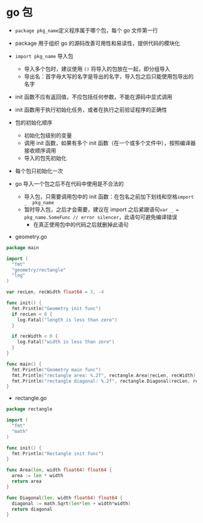# go 包

- `package pkg_name`定义程序属于哪个包，每个 go 文件第一行
- package 用于组织 go 的源码改善可用性和易读性，提供代码的模块化
- `import pkg_name` 导入包
  - 导入多个包时，建议使用 `()` 将导入的包放在一起，即分组导入
  - 导出名：首字母大写的名字是导出的名字，导入包之后只能使用包导出的名字
- init 函数不应有返回值，不应包括任何参数，不能在源码中显式调用
- init 函数用于执行初始化任务，或者在执行之前验证程序的正确性
- 包的初始化顺序
  - 初始化包级别的变量
  - 调用 init 函数，如果有多个 init 函数（在一个或多个文件中），按照编译器接收顺序调用
  - 导入的包先初始化
- 每个包只初始化一次
- go 导入一个包之后不在代码中使用是不合法的
  - 导入包，只需要调用包中的 init 函数：在包名之前加下划线和空格`import _  pkg_name`
  - 暂时导入包，之后才会需要，建议在 import 之后紧跟语句`var _ = pkg_name.SomeFunc // error silencer`，此语句可避免编译错误
    - 在真正使用包中的代码之后就删掉此语句

- geometry.go

```go
package main

import (
  "fmt"
  "geometry/rectangle"
  "log"
)

var recLen, recWidth float64 = 3, -4

func init() {
  fmt.Println("Geometry init func")
  if recLen < 0 {
    log.Fatal("length is less than zero")
  }

  if recWidth < 0 {
    log.Fatal("width is less than zero")
  }
}

func main() {
  fmt.Println("Geometry main func")
  fmt.Println("rectangle area: %.2f", rectangle.Area(recLen, recWidth))
  fmt.Println("rectangle diagonal: %.2f", rectangle.Diagonal(recLen, recWidth))
}
```

- rectangle.go

```go
package rectangle

import (
  "fmt"
  "math"
)

func init() {
  fmt.Println("Rectangle init func")
}

func Area(len, width float64) float64 {
  area := len * width
  return area
}

func Diagonal(len, width float64) float64 {
  diagonal := math.Sqrt(len*len + width*width)
  return diagonal
}
```
